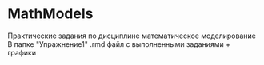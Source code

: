 # MathModels
Практические задания по дисциплине математическое моделирование
В папке "Упражнение1" .rmd файл с выполненными заданиями + графики

